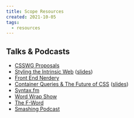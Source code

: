 ```yaml
---
title: Scope Resources
created: 2021-10-05
tags:
  - resources
---
```


## Talks & Podcasts

- [CSSWG Proposals](https://slides.oddbird.net/csswg/)
- [Styling the Intrinsic Web](https://www.oddbird.net/talks/intrinsic-web/)
  ([slides](https://slides.oddbird.net/css-next/))
- [Front End Nerdery](https://www.oddbird.net/2021/08/15/fe-nerdery-10/)
- [Container Queries & The Future of CSS](https://www.oddbird.net/talks/responsive-components/)
  ([slides](https://slides.oddbird.net/css-next/))
- [Syntax.fm](https://www.oddbird.net/2021/06/16/syntaxfm-362/)
- [Word Wrap Show](https://www.oddbird.net/2021/05/17/word-wrap-11/)
- [The F-Word](https://www.oddbird.net/2021/05/06/f-word-11/)
- [Smashing Podcast](https://www.oddbird.net/2021/05/04/smashing-36/)
